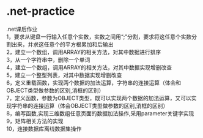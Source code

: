 # .net-practice
.net课后作业  
1，要求从键盘一行输入任意个实数，实数之间用“;”分割，要求将这任意个实数分割出来，并求这任意个的平方根累加和后输出   
2，建立一个数组，调用ARRAY的相关方法，对其中数据进行排序  
3，从一个字符串中，删除一个单词  
4，建立一个数组，调用ARRAY的相关方法，对其中数据实现增删改查  
5，建立一个整型列表，对其中数据实现增删改查    
6，定义重载函数，实现两个数据的加法运算，字符串的连接运算（体会和OBJECT类型做参数的区别,消框的区别）  
7，定义函数，参数为OBJECT类型，既可以实现两个数据的加法运算，又可以实现字符串的连接运算（体会OBJECT类型做参数的区别,消框的区别）     
8，编写函数,实现三维数组任意页面的数据加法操作,采用parameter关键字实现    
9，矩阵相关方法的实现  
10，连接数据库离线数据集操作
